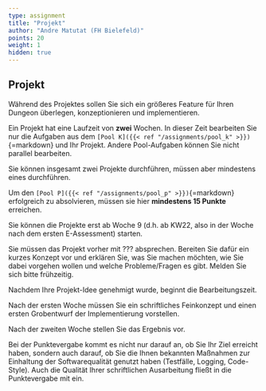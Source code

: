 ```yaml
---
type: assignment
title: "Projekt"
author: "Andre Matutat (FH Bielefeld)"
points: 20
weight: 1
hidden: true
---
```


## Projekt

Während des Projektes sollen Sie sich ein größeres Feature für Ihren Dungeon überlegen, konzeptionieren und implementieren.

Ein Projekt hat eine Laufzeit von **zwei** Wochen. In dieser Zeit bearbeiten Sie nur die Aufgaben aus dem `[Pool K]({{< ref "/assignments/pool_k" >}})`{=markdown} und Ihr Projekt. Andere Pool-Aufgaben können Sie nicht parallel bearbeiten.

Sie können insgesamt zwei Projekte durchführen, müssen aber mindestens eines durchführen.

Um den `[Pool P]({{< ref "/assignments/pool_p" >}})`{=markdown} erfolgreich zu absolvieren, müssen sie hier **mindestens 15 Punkte** erreichen.

Sie können die Projekte erst ab Woche 9 (d.h. ab KW22, also in der Woche nach dem ersten E-Assessment) starten.

Sie müssen das Projekt vorher mit ??? absprechen. Bereiten Sie dafür ein kurzes Konzept vor und erklären Sie, was Sie machen möchten, wie Sie dabei vorgehen wollen und welche Probleme/Fragen es gibt. Melden Sie sich bitte frühzeitig.

Nachdem Ihre Projekt-Idee genehmigt wurde, beginnt die Bearbeitungszeit.

Nach der ersten Woche müssen Sie ein schriftliches Feinkonzept und einen ersten Grobentwurf der Implementierung vorstellen.

Nach der zweiten Woche stellen Sie das Ergebnis vor.

Bei der Punktevergabe kommt es nicht nur darauf an, ob Sie Ihr Ziel erreicht haben, sondern auch darauf, ob Sie die Ihnen bekannten Maßnahmen zur Einhaltung der Softwarequalität genutzt haben (Testfälle, Logging, Code-Style). Auch die Qualität Ihrer schriftlichen Ausarbeitung fließt in die Punktevergabe mit ein.

